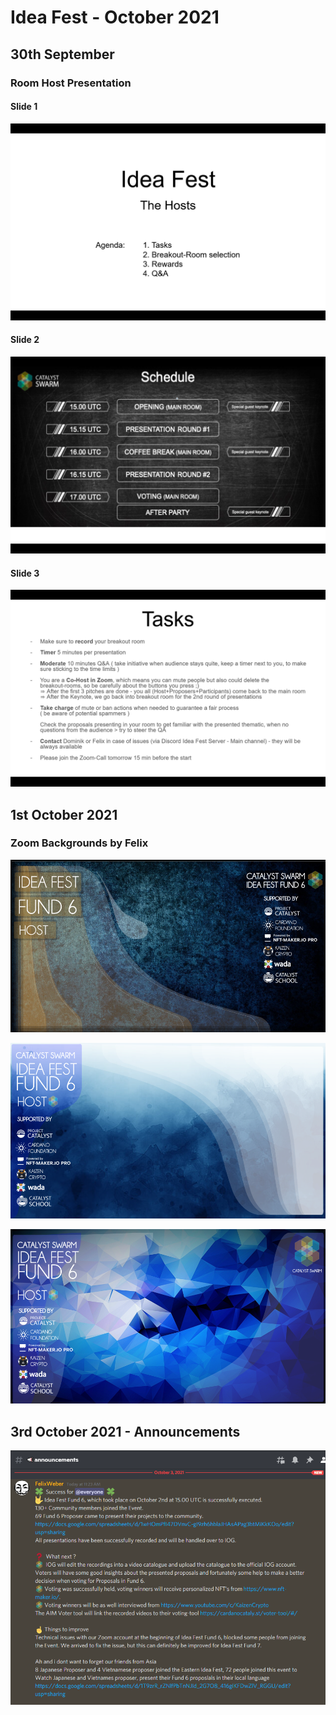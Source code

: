 # Idea Fest - October 2021

## 30th September

### Room Host Presentation

#### Slide 1

![](../.gitbook/assets/2021-10-03-4-.png)

#### Slide 2

![](../.gitbook/assets/2021-10-03-5-.png)

#### Slide 3

![](../.gitbook/assets/2021-10-03-6-.png)

## 1st October 2021

### Zoom Backgrounds by Felix

![](../.gitbook/assets/2021-10-03-1-.png)

![](../.gitbook/assets/2021-10-03-2-.png)

![](../.gitbook/assets/2021-10-03-3-.png)

## 3rd October 2021 - Announcements

![](../.gitbook/assets/2021-10-03.png)

